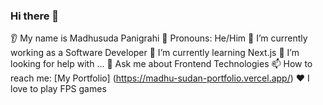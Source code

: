 ### Hi there 👋

👂 My name is Madhusuda Panigrahi
👩 Pronouns: He/Him
🔭 I’m currently working as a Software Developer
🌱 I’m currently learning Next.js
🤔 I’m looking for help with ...
💬 Ask me about Frontend Technologies
📫 How to reach me: [My Portfolio] (https://madhu-sudan-portfolio.vercel.app/)
❤️ I love to play FPS games

